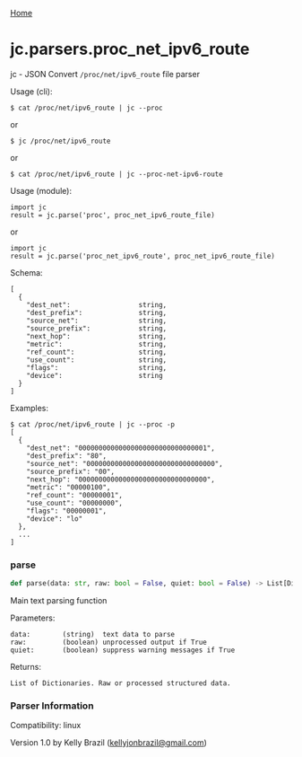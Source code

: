 [Home](https://kellyjonbrazil.github.io/jc/)
<a id="jc.parsers.proc_net_ipv6_route"></a>

# jc.parsers.proc\_net\_ipv6\_route

jc - JSON Convert `/proc/net/ipv6_route` file parser

Usage (cli):

    $ cat /proc/net/ipv6_route | jc --proc

or

    $ jc /proc/net/ipv6_route

or

    $ cat /proc/net/ipv6_route | jc --proc-net-ipv6-route

Usage (module):

    import jc
    result = jc.parse('proc', proc_net_ipv6_route_file)

or

    import jc
    result = jc.parse('proc_net_ipv6_route', proc_net_ipv6_route_file)

Schema:

    [
      {
        "dest_net":                 string,
        "dest_prefix":              string,
        "source_net":               string,
        "source_prefix":            string,
        "next_hop":                 string,
        "metric":                   string,
        "ref_count":                string,
        "use_count":                string,
        "flags":                    string,
        "device":                   string
      }
    ]

Examples:

    $ cat /proc/net/ipv6_route | jc --proc -p
    [
      {
        "dest_net": "00000000000000000000000000000001",
        "dest_prefix": "80",
        "source_net": "00000000000000000000000000000000",
        "source_prefix": "00",
        "next_hop": "00000000000000000000000000000000",
        "metric": "00000100",
        "ref_count": "00000001",
        "use_count": "00000000",
        "flags": "00000001",
        "device": "lo"
      },
      ...
    ]

<a id="jc.parsers.proc_net_ipv6_route.parse"></a>

### parse

```python
def parse(data: str, raw: bool = False, quiet: bool = False) -> List[Dict]
```

Main text parsing function

Parameters:

    data:        (string)  text data to parse
    raw:         (boolean) unprocessed output if True
    quiet:       (boolean) suppress warning messages if True

Returns:

    List of Dictionaries. Raw or processed structured data.

### Parser Information
Compatibility:  linux

Version 1.0 by Kelly Brazil (kellyjonbrazil@gmail.com)
